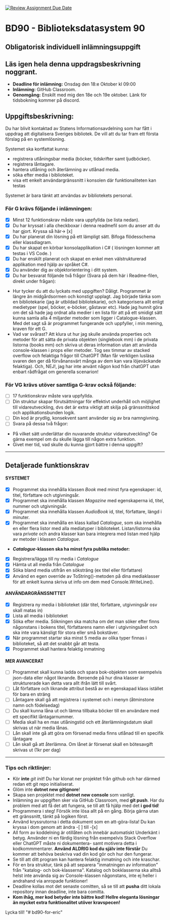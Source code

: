 [![Review Assignment Due Date](https://classroom.github.com/assets/deadline-readme-button-24ddc0f5d75046c5622901739e7c5dd533143b0c8e959d652212380cedb1ea36.svg)](https://classroom.github.com/a/KCFUwS9s)
# BD90 - Biblioteksdatasystem 90
## Obligatorisk individuell inlämningsuppgift
## Läs igen hela denna uppdragsbeskrivning noggrant.

- **Deadline för inlämning:** Onsdag den 18:e Oktober kl 09:00
- **Inlämning:** GitHub Classroom.
- **Genomgång:** Enskilt med mig den 18e och 19e oktober.
Länk för tidsbokning kommer på discord.

## Uppgiftsbeskrivning:

Du har blivit kontaktad av Statens Informationsavdelning som har fått i uppdrag att digitalisera Sveriges bibliotek.
De vill att du tar fram ett första förslag på en systemlösning. 

Systemet ska kortfattat kunna:
* registrera utlåningsbar media (böcker, tidskrifter samt ljudböcker).
* registrera låntagare.
* hantera utlåning och återlämning av utlånad media.
* söka efter media i biblioteket.
* visa ett enkelt användargränssnitt i konsolen där funktionaliteten kan testas

Systemet är bara tänkt att användas av bibliotekets personal.

### För G krävs följande i inlämningen:

- [x] Minst 12 funktionskrav måste vara uppfyllda (se lista nedan).
- [x] Du har kryssat i alla checkboxar i denna readmefil som du anser att du har gjort. Kryssa så här-> [x]
- [x] Du har planerat din lösning på ett lämpligt sätt. Bifoga flödesschema eller klassdiagram.
- [x] Du har skapat en körbar konsolapplikation i C# ( lösningen kommer att testas i VS Code. )
- [x] Du har enskilt planerat och skapat en enkel men välstrukturerad applikation med hjälp av språket C#.
- [x] Du använder dig av objektorientering i ditt system.
- [x] Du har besvarat följande två frågor (Svara på dem här i Readme-filen, direkt under frågan): 
* Hur tycker du att du lyckats med uppgiften?
Dåligt. Programmet är längre än midgårdsormen och konstigt upplagt. Jag började tänka som en bibliotekarie (jag är utbildad bibliotekarie), och kategorisera allt enligt medietyper (spel, böcker, e-böcker, gåstavar etc).
Hade jag hunnit göra om det så hade jag ordnat alla medier i en lista för att
på ett smidigt sätt kunna samla alla 4 miljarder metoder som ligger i Catalogue-klassen. Med det sagt så är programmet fungerande och uppfyller, i min mening, kraven för ett G.
* Vad var svårast?
Att klura ut hur jag skulle använda properties och metoder för att sätta de privata objekten (singlebook mm) i de privata listorna (books mm) och skriva ut deras information utan att använda console-klassen i props eller metoder. Tog sex timmar av stacked overflow och felaktiga frågor till ChatGPT (Man får verkligen lusläsa svaren den ger då förvånansvärt många av dem kan vara löjeväckande felaktiga). Och, NEJ!, jag har inte använt någon kod från chatGPT utan enbart rådfrågat om generella scenarion!

### För VG krävs utöver samtliga G-krav också följande:

- [ ] 17 funktionskrav måste vara uppfyllda.
- [ ] Din struktur skapar förutsättningar för effektivt underhåll och möjlighet till vidareutveckling, dvs det är extra viktigt att skilja på gränssnittskod och applikationsbunden logik.
- [ ] Din kod är prydlig, konsekvent samt använder sig av bra namngivning.
- [ ] Svara på dessa två frågor: 
* På vilket sätt underlättar din nuvarande struktur vidareutveckling? Ge gärna exempel om du skulle lägga till någon extra funktion.
* Givet mer tid, vad skulle du kunna gjort bättre i denna uppgift? 

---

## Detaljerade funktionskrav

#### SYSTEMET
- [x] Programmet ska innehålla klassen _Book_ med minst fyra egenskaper: id, titel, författare och utgivningsår. 
- [x] Programmet ska innehålla klassen _Magazine_ med egenskaperna id, titel, nummer och utgivningsår.
- [x] Programmet ska innehålla klassen _AudioBook_ id, titel, författare, längd i minuter.
- [x] Programmet ska innehålla en klass kallad _Catalogue_, som ska innehålla en eller flera listor med alla mediatyper i biblioteket. Listan/listorna ska vara _private_ och andra klasser kan bara integrera med listan med hjälp av metoder i klassen _Catalogue_. 
- **_Catalogue_-klassen ska ha minst fyra publika metoder:**
- [x] Registrera/lägga till ny media i _Catalogue_
- [x] Hämta ut all media från _Catalogue_ 
- [x] Söka bland media utifrån en söksträng (ex titel eller författare) 
- [x] Använd en egen override av ToString()-metoden på dina mediaklasser för att enkelt kunna skriva ut info om dem med Console.WriteLine().
#### ANVÄNDARGRÄNSSNITTET
- [x] Registrera ny media i biblioteket (där titel, författare, utgivningsår osv skall matas in)
- [x] Lista all media i biblioteket 
- [x] Söka efter media. Sökningen ska matcha om det man söker efter finns någonstans i bokens titel, författarens namn eller i utgivningsåret och ska inte vara känsligt för stora eller små bokstäver.
- [x] När programmet startar ska minst 5 media av olika typer finnas i biblioteket, så att det snabbt går att testa.
- [x] Programmet skall hantera felaktig inmatning
#### MER AVANCERAT
- [ ] Programmet skall kunna ladda och spara bok-objekten som exempelvis json-data eller något liknande. Beroende på hur dina klasser är strukturerade kan detta vara allt ifrån lätt till svårt.
- [ ] Låt författare och liknande attribut bestå av en egenskapad klass istället för bara en sträng
- [ ] Låntagare skall gå att registrera i systemet och i menyn (åtminstone namn och födelsedag)
- [ ] Du skall kunna låna ut och lämna tillbaka böcker till en användare med ett specifikt låntagarnummer.
- [ ] Media skall ha en max utlåningstid och ett återlämningsdatum skall skrivas ut när media lånas.
- [ ] Lån skall inte gå att göra om försenad media finns utlånad till en specifik låntagare
- [ ] Lån skall gå att återlämna. Om lånet är försenat skall en bötesavgift skrivas ut (1kr per dag)

---

### Tips och riktlinjer:

* Kör **inte** _git init_! Du har klonat ner projektet från github och har därmed redan ett git repo initialiserat.
* Glöm inte **dotnet new gitignore**!
* Skapa sen projektet med **dotnet new console** som vanligt.
* Inlämning av uppgiften sker via GitHub Classroom, med **git push**. Har du problem med att få det att fungera, se till att få hjälp med det **i god tid**! 
* Programmera i steg! Försök inte lösa allt på en gång. Börja gärna utan ett gränssnitt, tänkt på logiken först.
* Använd kryssrutorna i detta dokument som en att-göra-lista! Du kan kryssa i dom genom att ändra -[ ] till -[x]
* All form av koddelning är otillåten och innebär automatiskt Underkänt i betyg. Använder ni en färdig lösning från exempelvis Stack Overflow eller ChatGPT måste ni dokumentera- samt motivera detta i kodkommmentarer. **Använd ALDRIG kod du själv inte förstår** Du kommer att behöva beskriva vad din kod gör och hur den fungerar.
* Se till att ditt program kan hantera felaktig inmatning och inte kraschar.
* För en bra struktur, tänk på att separera "inmatningen av information" från "katalog- och bok-klasserna". Katalog och bokklasserna ska alltså helst inte använda sig av Console-klassen någonstans, inte ej heller i andrahand via anropade funktioner!
* Deadline kollas mot det senaste comitten, så se till att **pusha** ditt lokala repository innan deadline, inte bara comitta.
* **Kom ihåg, mer kod betyder inte bättre kod! Hellre eleganta lösningar än mycket extra funktionalitet utöver kravspecen!**

Lycka till!
"# bd90-for-eric" 

